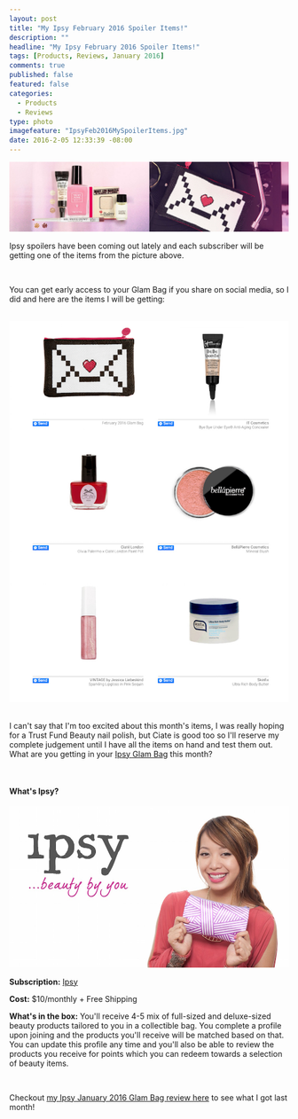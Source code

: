```yaml
---
layout: post
title: "My Ipsy February 2016 Spoiler Items!"
description: ""
headline: "My Ipsy February 2016 Spoiler Items!"
tags: [Products, Reviews, January 2016]
comments: true
published: false
featured: false
categories: 
  - Products
  - Reviews
type: photo
imagefeature: "IpsyFeb2016MySpoilerItems.jpg"
date: 2016-2-05 12:33:39 -08:00
---
```


<center><a href="https://www.ipsy.com/new?refer=uns8d" target="_blank">
<img src="/images/IpsyFeb2016Spoilers.jpeg" border="0" style="border:none;max-width:100%;" alt="Ipsy February 2016 Spoilers" />
</a></center>

<p>Ipsy spoilers have been coming out lately and each subscriber will be getting one of the items from the picture above.</p>

<br>

<p>You can get early access to your Glam Bag if you share on social media, so I did and here are the items I will be getting:</p>

<br>

<center><a href="https://www.ipsy.com/new?refer=uns8d" target="_blank">
<img src="/images/IpsyFeb2016MySpoilerItems.jpg" border="0" style="border:none;max-width:100%;" alt="My Ipsy February 2016 Items" />
</a></center>

<br>

<p>I can't say that I'm too excited about this month's items, I was really hoping for a Trust Fund Beauty nail polish, but Ciate is good too so I'll reserve my complete judgement until I have all the items on hand and test them out. What are you getting in your <a href="https://www.ipsy.com/new?refer=uns8d" target="_blank">Ipsy Glam Bag</a> this month?</p>

<br>

<H4>What's Ipsy?</H4>

<center><a href="https://www.ipsy.com/new?refer=uns8d" target="_blank">
<img src="/images/IpsyLogo.jpg" border="0" style="border:none;max-width:100%;" />
</a></center>

<p><b>Subscription:</b> <a href="https://www.ipsy.com/new?refer=uns8d" target="_blank">Ipsy</a></p>
<p><b>Cost:</b> $10/monthly + Free Shipping</p>
<p><b>What's in the box:</b> You'll receive 4-5 mix of full-sized and deluxe-sized beauty products tailored to you in a collectible bag. You complete a profile upon joining and the products you'll receive will be matched based on that. You can update this profile any time and you'll also be able to review the products you receive for points which you can redeem towards a selection of beauty items.</p>
<br>

<p>Checkout <a href="http://whatsupmailbox.com/subscriptions/reviews/Ipsy-Subscription-January-2016-Review" target="_blank">my Ipsy January 2016 Glam Bag review here</a> to see what I got last month!</p>
